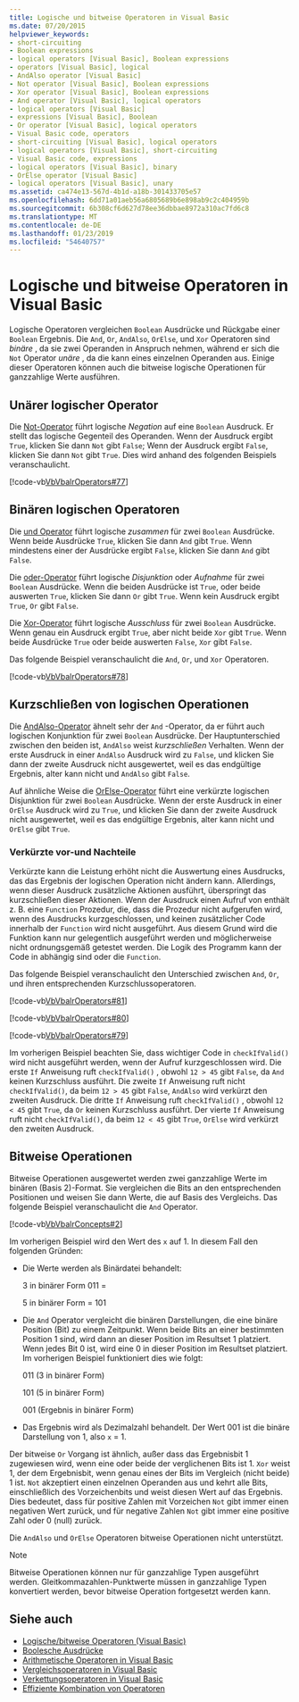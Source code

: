 ```yaml
---
title: Logische und bitweise Operatoren in Visual Basic
ms.date: 07/20/2015
helpviewer_keywords:
- short-circuiting
- Boolean expressions
- logical operators [Visual Basic], Boolean expressions
- operators [Visual Basic], logical
- AndAlso operator [Visual Basic]
- Not operator [Visual Basic], Boolean expressions
- Xor operator [Visual Basic], Boolean expressions
- And operator [Visual Basic], logical operators
- logical operators [Visual Basic]
- expressions [Visual Basic], Boolean
- Or operator [Visual Basic], logical operators
- Visual Basic code, operators
- short-circuiting [Visual Basic], logical operators
- logical operators [Visual Basic], short-circuiting
- Visual Basic code, expressions
- logical operators [Visual Basic], binary
- OrElse operator [Visual Basic]
- logical operators [Visual Basic], unary
ms.assetid: ca474e13-567d-4b1d-a18b-301433705e57
ms.openlocfilehash: 6dd71a01aeb56a6805689b6e898ab9c2c404959b
ms.sourcegitcommit: 6b308cf6d627d78ee36dbbae8972a310ac7fd6c8
ms.translationtype: MT
ms.contentlocale: de-DE
ms.lasthandoff: 01/23/2019
ms.locfileid: "54640757"
---
```

# <a name="logical-and-bitwise-operators-in-visual-basic"></a>Logische und bitweise Operatoren in Visual Basic
Logische Operatoren vergleichen `Boolean` Ausdrücke und Rückgabe einer `Boolean` Ergebnis. Die `And`, `Or`, `AndAlso`, `OrElse`, und `Xor` Operatoren sind *binäre* , da sie zwei Operanden in Anspruch nehmen, während er sich die `Not` Operator *unäre* , da die kann eines einzelnen Operanden aus. Einige dieser Operatoren können auch die bitweise logische Operationen für ganzzahlige Werte ausführen.  
  
## <a name="unary-logical-operator"></a>Unärer logischer Operator  
 Die [Not-Operator](../../../../visual-basic/language-reference/operators/not-operator.md) führt logische *Negation* auf eine `Boolean` Ausdruck. Er stellt das logische Gegenteil des Operanden. Wenn der Ausdruck ergibt `True`, klicken Sie dann `Not` gibt `False`; Wenn der Ausdruck ergibt `False`, klicken Sie dann `Not` gibt `True`. Dies wird anhand des folgenden Beispiels veranschaulicht.  
  
 [!code-vb[VbVbalrOperators#77](../../../../visual-basic/language-reference/operators/codesnippet/VisualBasic/logical-and-bitwise-operators_1.vb)]  
  
## <a name="binary-logical-operators"></a>Binären logischen Operatoren  
 Die [und Operator](../../../../visual-basic/language-reference/operators/and-operator.md) führt logische *zusammen* für zwei `Boolean` Ausdrücke. Wenn beide Ausdrücke `True`, klicken Sie dann `And` gibt `True`. Wenn mindestens einer der Ausdrücke ergibt `False`, klicken Sie dann `And` gibt `False`.  
  
 Die [oder-Operator](../../../../visual-basic/language-reference/operators/or-operator.md) führt logische *Disjunktion* oder *Aufnahme* für zwei `Boolean` Ausdrücke. Wenn die beiden Ausdrücke ist `True`, oder beide auswerten `True`, klicken Sie dann `Or` gibt `True`. Wenn kein Ausdruck ergibt `True`, `Or` gibt `False`.  
  
 Die [Xor-Operator](../../../../visual-basic/language-reference/operators/xor-operator.md) führt logische *Ausschluss* für zwei `Boolean` Ausdrücke. Wenn genau ein Ausdruck ergibt `True`, aber nicht beide `Xor` gibt `True`. Wenn beide Ausdrücke `True` oder beide auswerten `False`, `Xor` gibt `False`.  
  
 Das folgende Beispiel veranschaulicht die `And`, `Or`, und `Xor` Operatoren.  
  
 [!code-vb[VbVbalrOperators#78](../../../../visual-basic/language-reference/operators/codesnippet/VisualBasic/logical-and-bitwise-operators_2.vb)]  
  
## <a name="short-circuiting-logical-operations"></a>Kurzschließen von logischen Operationen  
 Die [AndAlso-Operator](../../../../visual-basic/language-reference/operators/andalso-operator.md) ähnelt sehr der `And` -Operator, da er führt auch logischen Konjunktion für zwei `Boolean` Ausdrücke. Der Hauptunterschied zwischen den beiden ist, `AndAlso` weist *kurzschließen* Verhalten. Wenn der erste Ausdruck in einer `AndAlso` Ausdruck wird zu `False`, und klicken Sie dann der zweite Ausdruck nicht ausgewertet, weil es das endgültige Ergebnis, alter kann nicht und `AndAlso` gibt `False`.  
  
 Auf ähnliche Weise die [OrElse-Operator](../../../../visual-basic/language-reference/operators/orelse-operator.md) führt eine verkürzte logischen Disjunktion für zwei `Boolean` Ausdrücke. Wenn der erste Ausdruck in einer `OrElse` Ausdruck wird zu `True`, und klicken Sie dann der zweite Ausdruck nicht ausgewertet, weil es das endgültige Ergebnis, alter kann nicht und `OrElse` gibt `True`.  
  
### <a name="short-circuiting-trade-offs"></a>Verkürzte vor-und Nachteile  
 Verkürzte kann die Leistung erhöht nicht die Auswertung eines Ausdrucks, das das Ergebnis der logischen Operation nicht ändern kann. Allerdings, wenn dieser Ausdruck zusätzliche Aktionen ausführt, überspringt das kurzschließen dieser Aktionen. Wenn der Ausdruck einen Aufruf von enthält z. B. eine `Function` Prozedur, die, dass die Prozedur nicht aufgerufen wird, wenn des Ausdrucks kurzgeschlossen, und keinen zusätzlicher Code innerhalb der `Function` wird nicht ausgeführt. Aus diesem Grund wird die Funktion kann nur gelegentlich ausgeführt werden und möglicherweise nicht ordnungsgemäß getestet werden. Die Logik des Programm kann der Code in abhängig sind oder die `Function`.  
  
 Das folgende Beispiel veranschaulicht den Unterschied zwischen `And`, `Or`, und ihren entsprechenden Kurzschlussoperatoren.  
  
 [!code-vb[VbVbalrOperators#81](../../../../visual-basic/language-reference/operators/codesnippet/VisualBasic/logical-and-bitwise-operators_3.vb)]  
  
 [!code-vb[VbVbalrOperators#80](../../../../visual-basic/language-reference/operators/codesnippet/VisualBasic/logical-and-bitwise-operators_4.vb)]  
  
 [!code-vb[VbVbalrOperators#79](../../../../visual-basic/language-reference/operators/codesnippet/VisualBasic/logical-and-bitwise-operators_5.vb)]  
  
 Im vorherigen Beispiel beachten Sie, dass wichtiger Code in `checkIfValid()` wird nicht ausgeführt werden, wenn der Aufruf kurzgeschlossen wird. Die erste `If` Anweisung ruft `checkIfValid()` , obwohl `12 > 45` gibt `False`, da `And` keinen Kurzschluss ausführt. Die zweite `If` Anweisung ruft nicht `checkIfValid()`, da beim `12 > 45` gibt `False`, `AndAlso` wird verkürzt den zweiten Ausdruck. Die dritte `If` Anweisung ruft `checkIfValid()` , obwohl `12 < 45` gibt `True`, da `Or` keinen Kurzschluss ausführt. Der vierte `If` Anweisung ruft nicht `checkIfValid()`, da beim `12 < 45` gibt `True`, `OrElse` wird verkürzt den zweiten Ausdruck.  
  
## <a name="bitwise-operations"></a>Bitweise Operationen  
 Bitweise Operationen ausgewertet werden zwei ganzzahlige Werte im binären (Basis 2)-Format. Sie vergleichen die Bits an den entsprechenden Positionen und weisen Sie dann Werte, die auf Basis des Vergleichs. Das folgende Beispiel veranschaulicht die `And` Operator.  
  
 [!code-vb[VbVbalrConcepts#2](../../../../visual-basic/programming-guide/language-features/operators-and-expressions/codesnippet/VisualBasic/logical-and-bitwise-operators_6.vb)]  
  
 Im vorherigen Beispiel wird den Wert des `x` auf 1. In diesem Fall den folgenden Gründen:  
  
-   Die Werte werden als Binärdatei behandelt:  
  
     3 in binärer Form 011 =  
  
     5 in binärer Form = 101  
  
-   Die `And` Operator vergleicht die binären Darstellungen, die eine binäre Position (Bit) zu einem Zeitpunkt. Wenn beide Bits an einer bestimmten Position 1 sind, wird dann an dieser Position im Resultset 1 platziert. Wenn jedes Bit 0 ist, wird eine 0 in dieser Position im Resultset platziert. Im vorherigen Beispiel funktioniert dies wie folgt:  
  
     011 (3 in binärer Form)  
  
     101 (5 in binärer Form)  
  
     001 (Ergebnis in binärer Form)  
  
-   Das Ergebnis wird als Dezimalzahl behandelt. Der Wert 001 ist die binäre Darstellung von 1, also `x` = 1.  
  
 Der bitweise `Or` Vorgang ist ähnlich, außer dass das Ergebnisbit 1 zugewiesen wird, wenn eine oder beide der verglichenen Bits ist 1. `Xor` weist 1, der dem Ergebnisbit, wenn genau eines der Bits im Vergleich (nicht beide) 1 ist. `Not` akzeptiert einen einzelnen Operanden aus und kehrt alle Bits, einschließlich des Vorzeichenbits und weist diesen Wert auf das Ergebnis. Dies bedeutet, dass für positive Zahlen mit Vorzeichen `Not` gibt immer einen negativen Wert zurück, und für negative Zahlen `Not` gibt immer eine positive Zahl oder 0 (null) zurück.  
  
 Die `AndAlso` und `OrElse` Operatoren bitweise Operationen nicht unterstützt.  
  
> [!NOTE]
>  Bitweise Operationen können nur für ganzzahlige Typen ausgeführt werden. Gleitkommazahlen-Punktwerte müssen in ganzzahlige Typen konvertiert werden, bevor bitweise Operation fortgesetzt werden kann.  
  
## <a name="see-also"></a>Siehe auch
- [Logische/bitweise Operatoren (Visual Basic)](../../../../visual-basic/language-reference/operators/logical-bitwise-operators.md)
- [Boolesche Ausdrücke](../../../../visual-basic/programming-guide/language-features/operators-and-expressions/boolean-expressions.md)
- [Arithmetische Operatoren in Visual Basic](../../../../visual-basic/programming-guide/language-features/operators-and-expressions/arithmetic-operators.md)
- [Vergleichsoperatoren in Visual Basic](../../../../visual-basic/programming-guide/language-features/operators-and-expressions/comparison-operators.md)
- [Verkettungsoperatoren in Visual Basic](../../../../visual-basic/programming-guide/language-features/operators-and-expressions/concatenation-operators.md)
- [Effiziente Kombination von Operatoren](../../../../visual-basic/programming-guide/language-features/operators-and-expressions/efficient-combination-of-operators.md)

